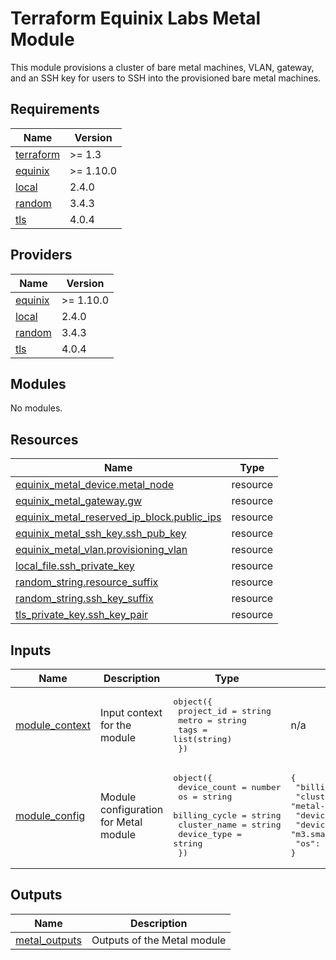 # Terraform Equinix Labs Metal Module

This module provisions a cluster of bare metal machines, VLAN, gateway, and an SSH key for users to SSH into the provisioned bare metal machines.

<!-- BEGIN_TF_DOCS -->
## Requirements

| Name | Version |
|------|---------|
| <a name="requirement_terraform"></a> [terraform](#requirement\_terraform) | >= 1.3 |
| <a name="requirement_equinix"></a> [equinix](#requirement\_equinix) | >= 1.10.0 |
| <a name="requirement_local"></a> [local](#requirement\_local) | 2.4.0 |
| <a name="requirement_random"></a> [random](#requirement\_random) | 3.4.3 |
| <a name="requirement_tls"></a> [tls](#requirement\_tls) | 4.0.4 |

## Providers

| Name | Version |
|------|---------|
| <a name="provider_equinix"></a> [equinix](#provider\_equinix) | >= 1.10.0 |
| <a name="provider_local"></a> [local](#provider\_local) | 2.4.0 |
| <a name="provider_random"></a> [random](#provider\_random) | 3.4.3 |
| <a name="provider_tls"></a> [tls](#provider\_tls) | 4.0.4 |

## Modules

No modules.

## Resources

| Name | Type |
|------|------|
| [equinix_metal_device.metal_node](https://registry.terraform.io/providers/equinix/equinix/latest/docs/resources/metal_device) | resource |
| [equinix_metal_gateway.gw](https://registry.terraform.io/providers/equinix/equinix/latest/docs/resources/metal_gateway) | resource |
| [equinix_metal_reserved_ip_block.public_ips](https://registry.terraform.io/providers/equinix/equinix/latest/docs/resources/metal_reserved_ip_block) | resource |
| [equinix_metal_ssh_key.ssh_pub_key](https://registry.terraform.io/providers/equinix/equinix/latest/docs/resources/metal_ssh_key) | resource |
| [equinix_metal_vlan.provisioning_vlan](https://registry.terraform.io/providers/equinix/equinix/latest/docs/resources/metal_vlan) | resource |
| [local_file.ssh_private_key](https://registry.terraform.io/providers/hashicorp/local/2.4.0/docs/resources/file) | resource |
| [random_string.resource_suffix](https://registry.terraform.io/providers/hashicorp/random/3.4.3/docs/resources/string) | resource |
| [random_string.ssh_key_suffix](https://registry.terraform.io/providers/hashicorp/random/3.4.3/docs/resources/string) | resource |
| [tls_private_key.ssh_key_pair](https://registry.terraform.io/providers/hashicorp/tls/4.0.4/docs/resources/private_key) | resource |

## Inputs

| Name | Description | Type | Default | Required |
|------|-------------|------|---------|:--------:|
| <a name="input_module_context"></a> [module\_context](#input\_module\_context) | Input context for the module | <pre>object({<br>    project_id = string<br>    metro      = string<br>    tags       = list(string)<br>  })</pre> | n/a | yes |
| <a name="input_module_config"></a> [module\_config](#input\_module\_config) | Module configuration for Metal module | <pre>object({<br>    device_count  = number<br>    os            = string<br>    billing_cycle = string<br>    cluster_name  = string<br>    device_type   = string<br>  })</pre> | <pre>{<br>  "billing_cycle": "hourly",<br>  "cluster_name": "metal-cluster",<br>  "device_count": 1,<br>  "device_type": "m3.small.x86",<br>  "os": "ubuntu_20_04"<br>}</pre> | no |

## Outputs

| Name | Description |
|------|-------------|
| <a name="output_metal_outputs"></a> [metal\_outputs](#output\_metal\_outputs) | Outputs of the Metal module |
<!-- END_TF_DOCS -->
